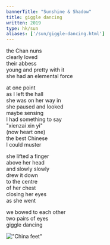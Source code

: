 ```yaml
---
bannerTitle: "Sunshine & Shadow" 
title: giggle dancing
written: 2019
type: hk/sun
aliases: ['/sun/giggle-dancing.html']
---
```


the Chan nuns  
clearly loved  
their abbess  
young and pretty with it  
she had an elemental force

at one point  
as I left the hall  
she was on her way in  
she paused and looked  
maybe sensing  
I had something to say  
"xienzai xin yi"  
(now heart one)  
the best Chinese  
I could muster

she lifted a finger  
above her head  
and slowly slowly  
drew it down  
to the centre  
of her chest  
closing her eyes  
as she went

we bowed to each other  
two pairs of eyes  
giggle dancing

!["China feet"](/images/chan/shoes.jpg "China feet")
